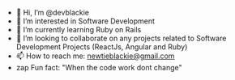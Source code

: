 - 👋 Hi, I’m @devblackie
- 👀 I’m interested in Software Development
- 🌱 I’m currently learning Ruby on Rails
- 💞️ I’m looking to collaborate on any projects related to Software Development Projects (ReactJs, Angular and Ruby)
- 📫 How to reach me: newtieblackie@gmail.com
- zap Fun fact: "When the code work dont change"

<!---
devblackie/devblackie is a ✨ special ✨ repository because its `README.md` (this file) appears on your GitHub profile.
You can click the Preview link to take a look at your changes.
--->
